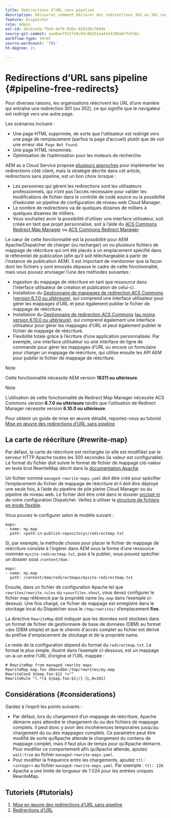 ```yaml
---
title: Redirections d’URL sans pipeline
description: Découvrez comment déclarer des redirections 301 ou 302 sans accès aux pipelines Git ou Cloud Manager.
feature: Dispatcher
role: Admin
exl-id: dacb1eda-79e0-4e76-926a-92b33bc784de
source-git-commit: aee0aef912fd4c94c06251aa4424200a6ffd7ebc
workflow-type: tm+mt
source-wordcount: '781'
ht-degree: 1%

---
```


# Redirections d’URL sans pipeline {#pipeline-free-redirects}

Pour diverses raisons, les organisations réécrivent les URL d’une manière qui entraîne une redirection 301 (ou 302), ce qui signifie que le navigateur est redirigé vers une autre page.

Les scénarios incluent :

* Une page HTML supprimée, de sorte que l’utilisateur est redirigé vers une page de remplacement (parfois la page d’accueil) plutôt que de voir une erreur `404 Page Not Found`.
* Une page HTML renommée.
* Optimisation de l’optimisation pour les moteurs de recherche.

AEM as a Cloud Service propose [plusieurs approches](https://experienceleague.adobe.com/en/docs/experience-manager-learn/foundation/administration/url-redirection) pour implémenter les redirections côté client, mais la stratégie décrite dans cet article, redirections sans pipeline, est un bon choix lorsque :

* Les personnes qui gèrent les redirections sont les utilisateurs professionnels, qui n’ont pas l’accès nécessaire pour valider les modifications de fichier dans le contrôle de code source ou la possibilité d’exécuter un pipeline de configuration de niveau web Cloud Manager.
* Le nombre de redirections va de quelques dizaines de milliers à quelques dizaines de milliers.
* Vous souhaitez avoir la possibilité d’utiliser une interface utilisateur, soit créée en tant que projet personnalisé, soit à l’aide du [ACS Commons Redirect Map Manager](https://adobe-consulting-services.github.io/acs-aem-commons/features/redirect-map-manager/index.html) ou [ACS Commons Redirect Manager](https://adobe-consulting-services.github.io/acs-aem-commons/features/redirect-manager/subpages/rewritemap.html).

Le cœur de cette fonctionnalité est la possibilité pour AEM Apache/Dispatcher de charger (ou recharger) un ou plusieurs fichiers de mappage de réécriture qui ont été placés à un emplacement spécifié dans le référentiel de publication (afin qu’il soit téléchargeable à partir de l’instance de publication AEM). Il est important de mentionner que la façon dont les fichiers y sont envoyés dépasse le cadre de cette fonctionnalité, mais vous pouvez envisager l’une des méthodes suivantes :

* Ingestion du mappage de réécriture en tant que ressource dans l’interface utilisateur de création et publication de celui-ci.
* Installation du [Gestionnaire de mappages de redirection ACS Commons](https://adobe-consulting-services.github.io/acs-aem-commons/features/redirect-map-manager/index.html) ([version 6.7.0 ou ultérieure](https://github.com/Adobe-Consulting-Services/acs-aem-commons/releases)), qui comprend une interface utilisateur pour gérer les mappages d’URL et peut également publier le fichier de mappage de réécriture.
* Installation du [Gestionnaire de redirection ACS Commons](https://adobe-consulting-services.github.io/acs-aem-commons/features/redirect-manager/subpages/rewritemap.html) ([au moins version 6.10.0 ou ultérieure](https://github.com/Adobe-Consulting-Services/acs-aem-commons/releases)), qui comprend également une interface utilisateur pour gérer les mappages d’URL et peut également publier le fichier de mappage de réécriture.
* Flexibilité totale grâce à l’écriture d’une application personnalisée. Par exemple, une interface utilisateur ou une interface de ligne de commande pour gérer les mappages d’URL ou encore un formulaire pour charger un mappage de réécriture, qui utilise ensuite les API AEM pour publier le fichier de mappage de réécriture.

>[!NOTE]
> Cette fonctionnalité nécessite AEM version **18311 ou ultérieure**.

>[!NOTE]
> L’utilisation de cette fonctionnalité de Redirect Map Manager nécessite ACS Commons version **6.7.0 ou ultérieure** tandis que l’utilisation de Redirect Manager nécessite version **6.10.0 ou ultérieure**.

Pour obtenir un guide de mise en œuvre détaillé, reportez-vous au tutoriel [Mise en œuvre des redirections d’URL sans pipeline](https://experienceleague.adobe.com/en/docs/experience-manager-learn/foundation/administration/implementing-pipeline-free-url-redirects).

## La carte de réécriture {#rewrite-map}

Par défaut, la carte de réécriture est rechargée (si elle est modifiée) par le serveur HTTP Apache toutes les 300 secondes (la valeur est configurable). Le format du fichier doit suivre le format de fichier de mappage clé-valeur en texte brut RewriteMap décrit dans la [documentation Apache](https://httpd.apache.org/docs/2.4/rewrite/rewritemap.html#txt).

Un fichier nommé `managed-rewrite-maps.yaml` doit être créé pour spécifier l’emplacement du fichier de mappage de réécriture et il doit être déployé une seule fois, à l’aide du pipeline de pile pleine Cloud Manager ou du pipeline de niveau web. Le fichier doit être créé dans le dossier [src/opt-in](https://github.com/adobe/aem-project-archetype/tree/develop/src/main/archetype/dispatcher.cloud/src/opt-in) de votre configuration Dispatcher. Veillez à utiliser la [structure de fichiers en mode flexible](/help/implementing/dispatcher/validation-debug.md#flexible-mode-file-structure).

Vous pouvez le configurer selon le modèle suivant :

```
maps:
- name: my.map
  path: <path-in-publish-repository>/redirectmap.txt
```

Si, par exemple, la méthode choisie pour placer le fichier de mappage de réécriture consiste à l’ingérer dans AEM sous la forme d’une ressource nommée `mysite-redirectmap.txt`, puis à le publier, vous pouvez spécifier un dossier sous `/content/dam` :

```
maps:
- name: my.map
  path: /content/dam/redirectmaps/mysite-redirectmap.txt
```

Ensuite, dans un fichier de configuration Apache tel que `rewrites/rewrite.rules` ou `<yourfile>.vhost`, vous devez configurer le fichier map référencé par la propriété name (`my.map` dans l’exemple ci-dessus). Une fois chargé, ce fichier de mappage est enregistré dans le stockage local du Dispatcher sous le `/tmp/rewrites/` d’emplacement **fixe**.

La directive `RewriteMap` doit indiquer que les données sont stockées dans un format de fichier de gestionnaire de base de données (DBM) au format `sdbm` (DBM simple) et que le chemin d&#39;accès complet au fichier est dérivé du préfixe d&#39;emplacement de stockage et de la propriété name.

Le reste de la configuration dépend du format du `redirectmap.txt`. Le format le plus simple, illustré dans l’exemple ci-dessous, est un mappage un-à-un entre l’URL d’origine et l’URL mappée :

```
# RewriteMap from managed rewrite maps
RewriteMap map.foo dbm=sdbm:/tmp/rewrites/my.map
RewriteCond ${map.foo:$1} !=""
RewriteRule ^(.*)$ ${map.foo:$1|/} [L,R=301]
```

## Considérations {#considerations}

Gardez à l’esprit les points suivants :

* Par défaut, lors du chargement d’un mappage de réécriture, Apache démarre sans attendre le chargement du ou des fichiers de mappage complets. Il peut donc y avoir des incohérences temporaires jusqu’au chargement du ou des mappages complets. Ce paramètre peut être modifié de sorte qu’Apache attende le chargement du contenu de mappage complet, mais il faut plus de temps pour qu’Apache démarre. Pour modifier ce comportement afin qu’Apache attende, ajoutez `wait:true` au fichier `managed-rewrite-maps.yaml`.
* Pour modifier la fréquence entre les chargements, ajoutez `ttl: <integer>` au fichier `managed-rewrite-maps.yaml`. Par exemple : `ttl: 120`.
* Apache a une limite de longueur de 1 024 pour les entrées uniques RewriteMap.

## Tutoriels {#tutorials}

1. [Mise en œuvre des redirections d’URL sans pipeline](https://experienceleague.adobe.com/en/docs/experience-manager-learn/foundation/administration/implementing-pipeline-free-url-redirects)
1. [Redirections d’URL](https://experienceleague.adobe.com/en/docs/experience-manager-learn/foundation/administration/url-redirection)
